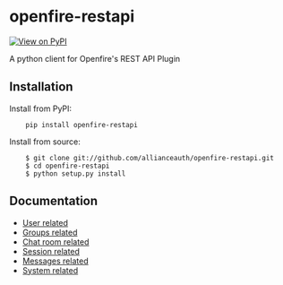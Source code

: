 openfire-restapi
================

[![View on PyPI](https://img.shields.io/pypi/v/openfire-restapi.svg?maxAge=2592000)](https://pypi.python.org/pypi/openfire-restapi/)

A python client for Openfire's REST API Plugin

Installation
----------------
Install from PyPI:

        pip install openfire-restapi

Install from source:

        $ git clone git://github.com/allianceauth/openfire-restapi.git
        $ cd openfire-restapi
        $ python setup.py install

Documentation
----------------
* [User related](docs/users.md)
* [Groups related](docs/groups.md)
* [Chat room related](docs/muc.md)
* [Session related](docs/sessions.md)
* [Messages related](docs/messages.md)
* [System related](docs/system.md)
